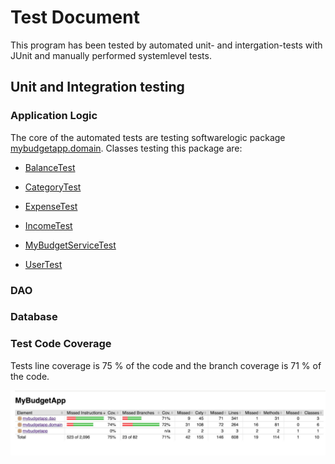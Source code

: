 # Test Document

This program has been tested by automated unit- and intergation-tests with JUnit and manually performed systemlevel tests.

## Unit and Integration testing
### Application Logic

The core of the automated tests are testing softwarelogic package [mybudgetapp.domain](https://github.com/sainioan/gitRep/tree/master/MyBudgetApp/MyBudgetApp/src/main/java/mybudgetapp/domain). Classes testing this package are:

- [BalanceTest](https://github.com/sainioan/gitRep/blob/master/MyBudgetApp/MyBudgetApp/src/test/java/mybudgetapp/domain/BalanceTest.java)

- [CategoryTest](https://github.com/sainioan/gitRep/blob/master/MyBudgetApp/MyBudgetApp/src/test/java/mybudgetapp/domain/CategoryTest.java)

- [ExpenseTest](https://github.com/sainioan/gitRep/blob/master/MyBudgetApp/MyBudgetApp/src/test/java/mybudgetapp/domain/ExpenseTest.java)

- [IncomeTest](https://github.com/sainioan/gitRep/blob/master/MyBudgetApp/MyBudgetApp/src/test/java/mybudgetapp/domain/IncomeTest.java)

- [MyBudgetServiceTest](https://github.com/sainioan/gitRep/blob/master/MyBudgetApp/MyBudgetApp/src/test/java/mybudgetapp/domain/MyBudgetServiceTest.java)

- [UserTest](https://github.com/sainioan/gitRep/blob/master/MyBudgetApp/MyBudgetApp/src/test/java/mybudgetapp/domain/UserTest.java)



### DAO
### Database

### Test Code Coverage
Tests line coverage is 75 % of the code and the branch coverage is 71 % of the code.

<img src="https://github.com/sainioan/gitRep/blob/master/pictures/jacocoReport.png">
